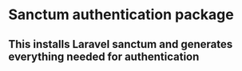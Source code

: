 # Sanctum authentication package

## This installs Laravel sanctum and generates everything needed for authentication
